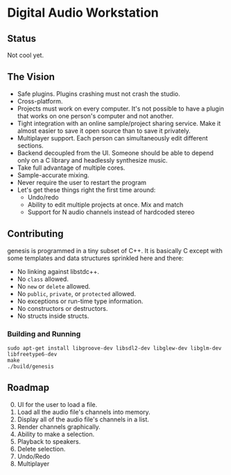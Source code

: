 # Digital Audio Workstation

## Status

Not cool yet.

## The Vision

 * Safe plugins. Plugins crashing must not crash the studio.
 * Cross-platform.
 * Projects must work on every computer. It's not possible to have a plugin
   that works on one person's computer and not another.
 * Tight integration with an online sample/project sharing service. Make it
   almost easier to save it open source than to save it privately.
 * Multiplayer support. Each person can simultaneously edit different sections.
 * Backend decoupled from the UI. Someone should be able to depend only
   on a C library and headlessly synthesize music.
 * Take full advantage of multiple cores.
 * Sample-accurate mixing.
 * Never require the user to restart the program
 * Let's get these things right the first time around:
   - Undo/redo
   - Ability to edit multiple projects at once. Mix and match
   - Support for N audio channels instead of hardcoded stereo

## Contributing

genesis is programmed in a tiny subset of C++. It is basically C except with
some templates and data structures sprinkled here and there:

 * No linking against libstdc++.
 * No `class` allowed.
 * No `new` or `delete` allowed.
 * No `public`, `private`, or `protected` allowed.
 * No exceptions or run-time type information.
 * No constructors or destructors.
 * No structs inside structs.

### Building and Running

```
sudo apt-get install libgroove-dev libsdl2-dev libglew-dev libglm-dev libfreetype6-dev
make
./build/genesis
```

## Roadmap

 0. UI for the user to load a file.
 0. Load all the audio file's channels into memory.
 0. Display all of the audio file's channels in a list.
 0. Render channels graphically.
 0. Ability to make a selection.
 0. Playback to speakers.
 0. Delete selection.
 0. Undo/Redo
 0. Multiplayer
